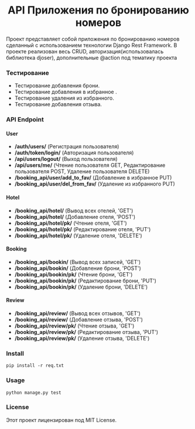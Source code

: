 <h1 align='center'>API Приложения по бронированию номеров</h1>

Проект представляет собой приложения по бронированию номеров сделанный с использованием технологии Django Rest Framework. В проекте реализован весь CRUD, авторизация(использовалась библиотека djoser), дополнительные @action под тематику проекта 

### Тестирование
* Тестирование добавления брони.
* Тестирование добавления в избранное .
* Тестирование удаления из избранного.
* Тестирование добавления отзыва.


### API Endpoint

#### User

* **/auth/users/** (Регистрация пользователя)
* **/auth/token/login/** (Авторизация пользователя)
* **/api/users/logout/** (Выход пользователя)
* **/api/users/me/** (Чтение пользователя GET, Редактирование пользователя POST, Удаление пользователя DELETE)
* **/booking_api/user/add_to_fav/** (Добавление в избранное PUT)
* **/booking_api/user/del_from_fav/** (Удаление из избранного PUT)
  

#### Hotel

* **/booking_api/hotel/** (Вывод всех  отелей, 'GET')
* **/booking_api/hotel/** (Добавление отеля, 'POST')
* **/booking_api/hotel/pk/** (Чтение отеля, 'GET')
* **/booking_api/hotel/pk/** (Редактирование отеля, 'PUT')
* **/booking_api/hotel/pk/** (Удаление отеля, 'DELETE')


#### Booking

* **/booking_api/bookin/** (Вывод всех записей, 'GET')
* **/booking_api/bookin/** (Добавление брони, 'POST')
* **/booking_api/bookin/pk/** (Чтение брони, 'GET')
* **/booking_api/bookin/pk/** (Редактирование брони, 'PUT')
* **/booking_api/bookin/pk/** (Удаление брони, 'DELETE')


#### Review

* **/booking_api/review/** (Вывод всех отзывов, 'GET')
* **/booking_api/review/** (Добавление отзыва, 'POST')
* **/booking_api/review/pk/** (Чтение отзыва, 'GET')
* **/booking_api/review/pk/** (Редактирование отзыва, 'PUT')
* **/booking_api/review/pk/** (Удаление отзыва, 'DELETE')


### Install 

    pip install -r req.txt

### Usage

    python manage.py test

### License

  Этот проект лицензирован под MIT License.


    

